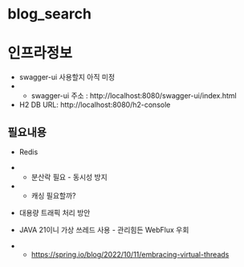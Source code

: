 # blog_search

# 인프라정보
- swagger-ui 사용할지 아직 미정
- - swagger-ui 주소 : http://localhost:8080/swagger-ui/index.html
- H2 DB URL: http://localhost:8080/h2-console


## 필요내용
- Redis 
- - 분산락 필요 - 동시성 방지
- - 캐싱 필요할까?

- 대용량 트래픽 처리 방안
- JAVA 21이니 가상 쓰레드 사용 - 관리힘든 WebFlux 우회
- -  https://spring.io/blog/2022/10/11/embracing-virtual-threads

